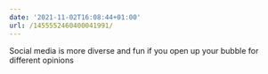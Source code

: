 ```yaml
---
date: '2021-11-02T16:08:44+01:00'
url: /1455552460400041991/
---
```

Social media is more diverse and fun if you open up your bubble for different opinions
